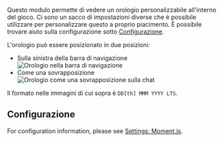 Questo modulo permette di vedere un orologio personalizzabile all'interno del gioco.
Ci sono un sacco di impostazioni diverse che è possibile utilizzare per personalizzare questo a proprio piacimento.
È possibile trovare aiuto sulla configurazione sotto [Configurazione](#configurazione).

L'orologio può essere posizionato in due posizioni:

* Sulla sinistra della barra di navigazione
    ![Orologio nella barra di navigazione](assets/it_IT/navbar.png)
* Come una sovrapposizione
    ![Orologio come una sovrapposizione sulla chat](assets/it_IT/chatOverlay.png)

Il formato nelle immagini di cui sopra è `DD[th] MMM YYYY LTS`.

## Configurazione

For configuration information, please see [Settings: Moment.js](../../settings.md#moment-js).
